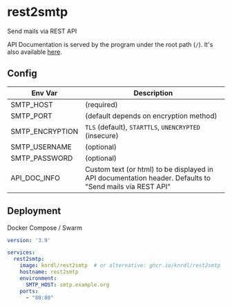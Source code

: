 # rest2smtp

Send mails via REST API

API Documentation is served by the program under the root path (`/`). 
It's also available [here](https://petstore.swagger.io/?url=https://raw.githubusercontent.com/knrdl/rest2smtp/main/www/openapi.yaml#/mail/sendmail).

## Config

| Env Var         | Description                                                                                              |
|-----------------|----------------------------------------------------------------------------------------------------------|
| SMTP_HOST       | (required)                                                                                               |
| SMTP_PORT       | (default depends on encryption method)                                                                   |
| SMTP_ENCRYPTION | `TLS` (default), `STARTTLS`, `UNENCRYPTED` (insecure)                                                    |
| SMTP_USERNAME   | (optional)                                                                                               |
| SMTP_PASSWORD   | (optional)                                                                                               |
| API_DOC_INFO    | Custom text (or html) to be displayed in API documentation header. Defaults to "Send mails via REST API" |

## Deployment

Docker Compose / Swarm

```yaml
version: '3.9'

services:
  rest2smtp:
    image: knrdl/rest2smtp  # or alternative: ghcr.io/knrdl/rest2smtp
    hostname: rest2smtp
    environment:
      SMTP_HOST: smtp.example.org
    ports:
      - "80:80"
```
